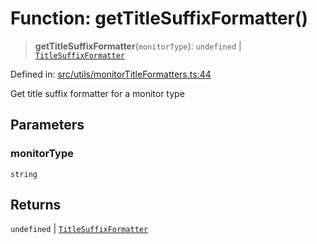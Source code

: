 # Function: getTitleSuffixFormatter()

> **getTitleSuffixFormatter**(`monitorType`): `undefined` \| [`TitleSuffixFormatter`](../type-aliases/TitleSuffixFormatter.md)

Defined in: [src/utils/monitorTitleFormatters.ts:44](https://github.com/Nick2bad4u/Uptime-Watcher/blob/dca5483e793478722cd3e6e125cafcec5fc771f0/src/utils/monitorTitleFormatters.ts#L44)

Get title suffix formatter for a monitor type

## Parameters

### monitorType

`string`

## Returns

`undefined` \| [`TitleSuffixFormatter`](../type-aliases/TitleSuffixFormatter.md)
